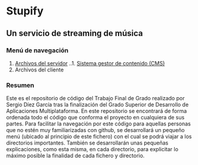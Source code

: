 # Stupify
## Un servicio de streaming de música

### Menú de navegación
1. [Archivos del servidor](https://github.com/Sergio10G/Stupify/tree/main/server)
..1. [Sistema gestor de contenido (CMS)](https://github.com/Sergio10G/Stupify/tree/main/server/admin)
2. Archivos del cliente

### Resumen

Este es el repositorio de código del Trabajo Final de Grado realizado por Sergio Díez García tras la finalización del Grado Superior de Desarrollo de Aplicaciones Multiplataforma. En este repositorio se encontrará de forma ordenada todo el código que conforma el proyecto en cualquiera de sus partes. Para facilitar la navegación por este código para aquellas personas que no estén muy familiarizadas con github, se desarrollará un pequeño menú (ubicado al principio de este fichero) con el cual se podrá viajar a los directorios importantes. También se desarrollarán unas pequeñas explicaciones, como esta misma, en cada directorio, para explicitar lo máximo posible la finalidad de cada fichero y directorio.
